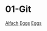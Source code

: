 # 01-Git

[Alfach](34/photo.jpg)
[Eggs](https://pixabay.com/get/57e2d1424354ac14f6d1867dda35367b1d39d8e65650744f_1920.jpg)
[Eggs](https://pixabay.com/get/57e2d1424354ac14f6d1867dda35367b1d39d8e65650744f_1920.jpg "EGGGGGGGSs")
